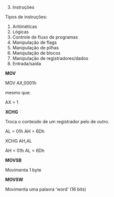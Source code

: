 3. Instruções

Tipos de instruções:

1. Aritiméticas
2. Lógicas
3. Controle de fluxo de programas
4. Manipulação de flags
5. Manipulação de pilhas
6. Manipulação de blocos
7. Manipulação de registradores/dados
8. Entrada/saída

**MOV**

MOV AX,0001h

mesmo que: 

AX = 1

**XCHG**

Troca o conteúdo de um registrador pelo de outro.

AL = 01h
AH = 6Dh

XCHG AH,AL

AH = 01h
AL = 6Dh

**MOVSB**

Movimenta 1 byte

**MOVSW**

Movimenta uma palavra 'word' (16 bits)



